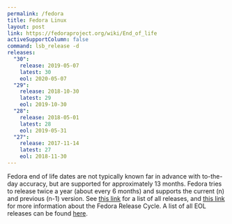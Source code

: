 ```yaml
---
permalink: /fedora
title: Fedora Linux
layout: post
link: https://fedoraproject.org/wiki/End_of_life
activeSupportColumn: false
command: lsb_release -d
releases:
  "30":
    release: 2019-05-07
    latest: 30
    eol: 2020-05-07
  "29":
    release: 2018-10-30
    latest: 29
    eol: 2019-10-30
  "28":
    release: 2018-05-01
    latest: 28
    eol: 2019-05-31
  "27":
    release: 2017-11-14
    latest: 27
    eol: 2018-11-30
---
```


Fedora end of life dates are not typically known far in advance with to-the-day accuracy, but are supported for approximately 13 months.  Fedora tries to release twice a year (about every 6 months) and supports the current (n) and previous (n-1) version.  See [this link](https://fedoraproject.org/wiki/Releases) for a list of all releases, and [this link](https://fedoraproject.org/wiki/Fedora_Release_Life_Cycle) for more information about the Fedora Release Cycle.    A list of all EOL releases can be found [here](https://fedoraproject.org/wiki/End_of_life).
